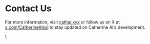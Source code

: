 # Contact Us

For more information, visit [cathai.xyz](http://cathai.xyz) or follow us on X at [x.com/CatherineAIsol](http://x.com/CatherineAIsol) to stay updated on Catherine AI’s development.

\
